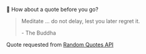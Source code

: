 📣 How about a quote before you go?

> Meditate … do not delay, lest you later regret it.
>
> <p>- The Buddha</p>

Quote requested from [Random Quotes API](https://github.com/lukePeavey/quotable)
